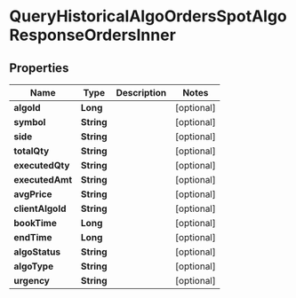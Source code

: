 

# QueryHistoricalAlgoOrdersSpotAlgoResponseOrdersInner


## Properties

| Name | Type | Description | Notes |
|------------ | ------------- | ------------- | -------------|
|**algoId** | **Long** |  |  [optional] |
|**symbol** | **String** |  |  [optional] |
|**side** | **String** |  |  [optional] |
|**totalQty** | **String** |  |  [optional] |
|**executedQty** | **String** |  |  [optional] |
|**executedAmt** | **String** |  |  [optional] |
|**avgPrice** | **String** |  |  [optional] |
|**clientAlgoId** | **String** |  |  [optional] |
|**bookTime** | **Long** |  |  [optional] |
|**endTime** | **Long** |  |  [optional] |
|**algoStatus** | **String** |  |  [optional] |
|**algoType** | **String** |  |  [optional] |
|**urgency** | **String** |  |  [optional] |



